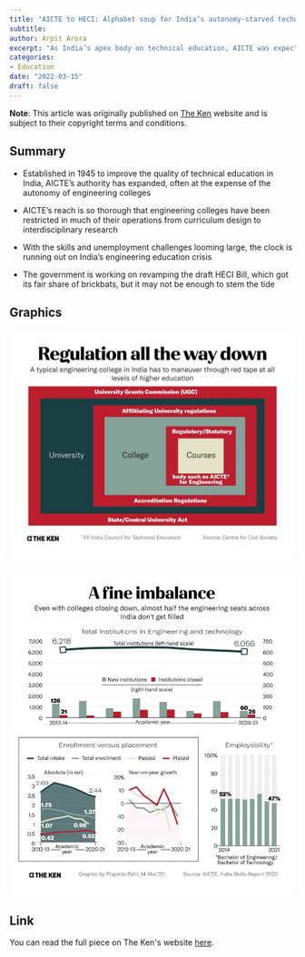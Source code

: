 ```yaml
---
title: "AICTE to HECI: Alphabet soup for India’s autonomy-starved technical institutions"
subtitle: 
author: Arpit Arora
excerpt: "As India’s apex body on technical education, AICTE was expected to promote the quality of technical education, but tight control and excessive red tape has stunted its growth. The government is working on a draft bill for a new regulatory body, but for technical institutions, it’ll just mean one invigilator in place of another."
categories:
- Education
date: "2022-03-15"
draft: false
---
```


**Note**: This article was originally published on [The Ken](https://the-ken.com) website and is subject to their copyright terms and conditions.

## Summary

- Established in 1945 to improve the quality of technical education in India, AICTE’s authority has expanded, often at the expense of the autonomy of engineering colleges

- AICTE’s reach is so thorough that engineering colleges have been restricted in much of their operations from curriculum design to interdisciplinary research

- With the skills and unemployment challenges looming large, the clock is running out on India’s engineering education crisis

- The government is working on revamping the draft HECI Bill, which got its fair share of brickbats, but it may not be enough to stem the tide

## Graphics

![](regulation.jpg)

![](performance.jpg)

## Link

You can read the full piece on The Ken's website [here](https://the-ken.com/story/aicte-to-heci-autonomy-india-technical-institutions/).
